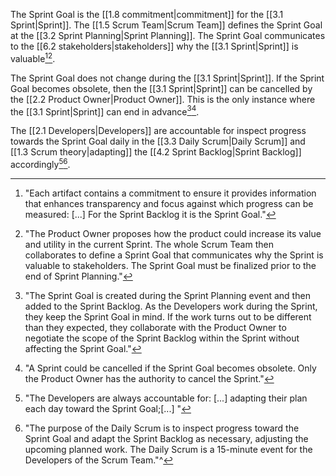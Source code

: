 The Sprint Goal is the [[1.8 commitment|commitment]] for the [[3.1 Sprint|Sprint]]. The [[1.5 Scrum Team|Scrum Team]] defines the Sprint Goal at the [[3.2 Sprint Planning|Sprint Planning]]. The Sprint Goal communicates to the [[6.2 stakeholders|stakeholders]] why the [[3.1 Sprint|Sprint]] is valuable[^each-artifact][^po-proposes].

[^each-artifact]: "Each artifact contains a commitment to ensure it provides information that enhances transparency and focus against which progress can be measured: \[...\] For the Sprint Backlog it is the Sprint Goal."[^scrum-guide-2020]
[^po-proposes]: "The Product Owner proposes how the product could increase its value and utility in the current Sprint. The whole Scrum Team then collaborates to define a Sprint Goal that communicates why the Sprint is valuable to stakeholders. The Sprint Goal must be finalized prior to the end of Sprint Planning."[^scrum-guide-2020]

The Sprint Goal does not change during the [[3.1 Sprint|Sprint]]. If the Sprint Goal becomes obsolete, then the [[3.1 Sprint|Sprint]] can be cancelled by the [[2.2 Product Owner|Product Owner]]. This is the only instance where the [[3.1 Sprint|Sprint]] can end in advance[^sprint-goal-is-created][^sprint-could-be-cancelled].

[^sprint-goal-is-created]: "The Sprint Goal is created during the Sprint Planning event and then added to the Sprint Backlog. As the Developers work during the Sprint, they keep the Sprint Goal in mind. If the work turns out to be different than they expected, they collaborate with the Product Owner to negotiate the scope of the Sprint Backlog within the Sprint without affecting the Sprint Goal."[^scrum-guide-2020]

[^sprint-could-be-cancelled]:"A Sprint could be cancelled if the Sprint Goal becomes obsolete. Only the Product Owner has the authority to cancel the Sprint."[^scrum-guide-2020]

The [[2.1 Developers|Developers]] are accountable for inspect progress towards the Sprint Goal daily in the [[3.3 Daily Scrum|Daily Scrum]] and [[1.3 Scrum theory|adapting]] the [[4.2 Sprint Backlog|Sprint Backlog]] accordingly[^devs-accountable][^sprint-goal-daily-scrum].

[^devs-accountable]: "The Developers are always accountable for: \[...\] adapting their plan each day toward the Sprint Goal;\[...\] "[^scrum-guide-2020]
[^sprint-goal-daily-scrum]: "The purpose of the Daily Scrum is to inspect progress toward the Sprint Goal and adapt the Sprint Backlog as necessary, adjusting the upcoming planned work. The Daily Scrum is a 15-minute event for the Developers of the Scrum Team."^[^scrum-guide-2020]



[^scrum-guide-2020]: [[1.2 Scrum Guide|Scrum Guide (2020)]]
